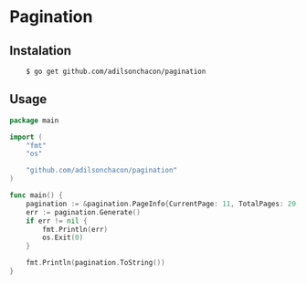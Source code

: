# Pagination

## Instalation

        $ go get github.com/adilsonchacon/pagination

## Usage

```go
package main

import (
	"fmt"
	"os"

	"github.com/adilsonchacon/pagination"
)

func main() {
	pagination := &pagination.PageInfo{CurrentPage: 11, TotalPages: 20, Around: 3, Boundaries: 3}
	err := pagination.Generate()
	if err != nil {
		fmt.Println(err)
		os.Exit(0)
	}

	fmt.Println(pagination.ToString())
}
```
